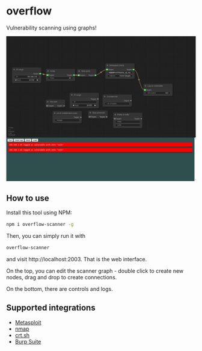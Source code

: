 # overflow
Vulnerability scanning using graphs!

![Demo](images/demo.png)

## How to use
Install this tool using NPM:
```bash
npm i overflow-scanner -g
```
Then, you can simply run it with
```bash
overflow-scanner
```
and visit http://localhost:2003. That is the web interface.

On the top, you can edit the scanner graph - double click to create new nodes, drag and drop to create connections.

On the bottom, there are controls and logs.

## Supported integrations
- [Metasploit](https://www.metasploit.com)
- [nmap](https://nmap.org)
- [crt.sh](https://crt.sh)
- [Burp Suite](https://portswigger.net/burp)